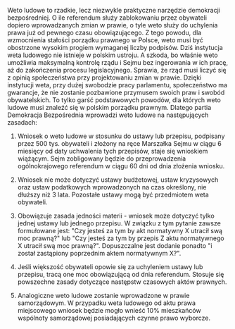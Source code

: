 Weto ludowe to rzadkie, lecz niezwykle praktyczne narzędzie demokracji bezpośredniej. O ile referendum służy zablokowaniu przez obywateli dopiero wprowadzanych zmian w prawie, o tyle weto służy do uchylenia prawa już od pewnego czasu obowiązującego. Z tego powodu, dla wzmocnienia stałości porządku prawnego w Polsce, weto musi być obostrzone wysokim progiem wymaganej liczby podpisów. Dziś instytucja weta ludowego nie istnieje w polskim ustroju. A szkoda, bo właśnie weto umożliwia maksymalną kontrolę rządu i Sejmu bez ingerowania w ich pracę, aż do zakończenia procesu legislacyjnego. Sprawia, że rząd musi liczyć się z opinią społeczeństwa przy projektowaniu zmian w prawie. Dzięki instytucji weta, przy dużej swobodzie pracy parlamentu, społeczeństwo ma gwarancje, że nie zostanie pozbawione przymusem swoich praw i swobód obywatelskich. To tylko garść podstawowych powodów, dla których weto ludowe musi znaleźć się w polskim porządku prawnym. Dlatego partia Demokracja Bezpośrednia wprowadzi weto ludowe na następujących zasadach:

1. Wniosek o weto ludowe w stosunku do ustawy lub przepisu, podpisany przez 500 tys. obywateli i złożony na ręce Marszałka Sejmu w ciągu 6 miesięcy od daty uchwalenia tych przepisów, staje się wnioskiem wiążącym. Sejm zobligowany będzie do przeprowadzenia ogólnokrajowego referendum w ciągu 60 dni od dnia złożenia wniosku.

2. Wniosek nie może dotyczyć ustawy budżetowej, ustaw kryzysowych oraz ustaw podatkowych wprowadzonych na czas określony, nie dłuższy niż 3 lata. Pozostałe ustawy mogą być przedmiotem weta obywateli.

3. Obowiązuje zasada jedności materii - wniosek może dotyczyć tylko jednej ustawy lub jednego przepisu. W związku z tym pytanie zawsze formułowane jest: "Czy jesteś za tym by akt normatywny X utracił swą moc prawną?" lub "Czy jesteś za tym by przepis Z aktu normatywnego X utracił swą moc prawną?". Dopuszczalne jest dodanie ponadto "i został zastąpiony poprzednim aktem normatywnym X?".

4. Jeśli większość obywateli opowie się za uchyleniem ustawy lub przepisu, tracą one moc obowiązującą od dnia referendum. Stosuje się powszechne zasady dotyczące następstw czasowych aktów prawnych.

5. Analogiczne weto ludowe zostanie wprowadzone w prawie samorządowym. W przypadku weta ludowego od aktu prawa miejscowego wniosek będzie mogło wnieść 10% mieszkańców wspólnoty samorządowej posiadających czynne prawo wyborcze.